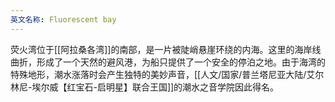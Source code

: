 ```yaml
---
英文名称: Fluorescent bay
---
```

荧火湾位于[[阿拉桑各湾]]的南部，是一片被陡峭悬崖环绕的内海。这里的海岸线曲折，形成了一个天然的避风港，为船只提供了一个安全的停泊之地。由于海湾的特殊地形，潮水涨落时会产生独特的美妙声音，[[人文/国家/普兰塔尼亚大陆/艾尔林尼-埃尔威【红宝石-启明星】联合王国]]的潮水之音学院因此得名。